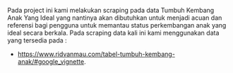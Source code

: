 Pada project ini kami melakukan scraping pada data Tumbuh Kembang Anak Yang Ideal yang nantinya akan dibutuhkan untuk menjadi acuan dan referensi bagi pengguna untuk memantau status perkembangan anak yang ideal secara berkala.
Pada scraping data kali ini kami menggunakan data yang tersedia pada :
- https://www.ridvanmau.com/tabel-tumbuh-kembang-anak/#google_vignette.
